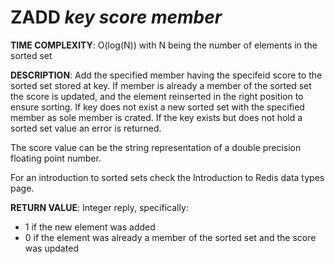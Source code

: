 # ZADD *key score member*

**TIME COMPLEXITY**:
O(log(N)) with N being the number of elements in the sorted set

**DESCRIPTION**:
Add the specified member having the specifeid score to the sorted set stored at
key. If member is already a member of the sorted set the score is updated, and
the element reinserted in the right position to ensure sorting. If key does not
exist a new sorted set with the specified member as sole member is crated. If
the key exists but does not hold a sorted set value an error is returned.

The score value can be the string representation of a double precision floating
point number.

For an introduction to sorted sets check the Introduction to Redis data types
page.

**RETURN VALUE**: Integer reply, specifically:

* 1 if the new element was added
* 0 if the element was already a member of the sorted set and the score was updated

